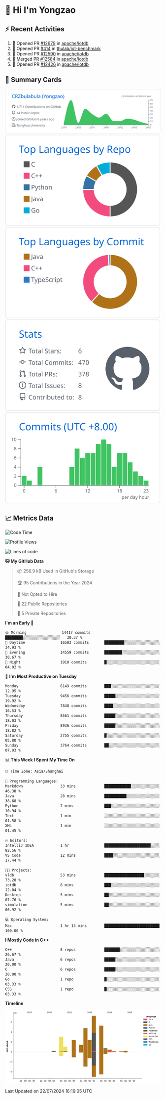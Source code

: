 # 👋 Hi I'm Yongzao

## ⚡ Recent Activities
<!--START_SECTION:activity-->
1. 💪 Opened PR [#12679](https://github.com/apache/iotdb/pull/12679) in [apache/iotdb](https://github.com/apache/iotdb)
2. 💪 Opened PR [#414](https://github.com/thulab/iot-benchmark/pull/414) in [thulab/iot-benchmark](https://github.com/thulab/iot-benchmark)
3. 💪 Opened PR [#12590](https://github.com/apache/iotdb/pull/12590) in [apache/iotdb](https://github.com/apache/iotdb)
4. 🎉 Merged PR [#12584](https://github.com/apache/iotdb/pull/12584) in [apache/iotdb](https://github.com/apache/iotdb)
5. 💪 Opened PR [#12426](https://github.com/apache/iotdb/pull/12426) in [apache/iotdb](https://github.com/apache/iotdb)
<!--END_SECTION:activity-->

## 🎑 Summary Cards

[![](https://raw.githubusercontent.com/CRZbulabula/CRZbulabula/main/profile-summary-card-output/github/0-profile-details.svg)](https://github.com/vn7n24fzkq/github-profile-summary-cards)
[![](https://raw.githubusercontent.com/CRZbulabula/CRZbulabula/main/profile-summary-card-output/github/1-repos-per-language.svg)](https://github.com/vn7n24fzkq/github-profile-summary-cards) [![](https://raw.githubusercontent.com/CRZbulabula/CRZbulabula/main/profile-summary-card-output/github/2-most-commit-language.svg)](https://github.com/vn7n24fzkq/github-profile-summary-cards)
[![](https://raw.githubusercontent.com/CRZbulabula/CRZbulabula/main/profile-summary-card-output/github/3-stats.svg)](https://github.com/vn7n24fzkq/github-profile-summary-cards) [![](https://raw.githubusercontent.com/CRZbulabula/CRZbulabula/main/profile-summary-card-output/github/4-productive-time.svg)](https://github.com/vn7n24fzkq/github-profile-summary-cards)

## 📈 Metrics Data

<!--START_SECTION:waka-->
![Code Time](http://img.shields.io/badge/Code%20Time-672%20hrs%2031%20mins-blue)

![Profile Views](http://img.shields.io/badge/Profile%20Views-4-blue)

![Lines of code](https://img.shields.io/badge/From%20Hello%20World%20I%27ve%20Written-29.0%20million%20lines%20of%20code-blue)

**🐱 My GitHub Data** 

> 📦 256.9 kB Used in GitHub's Storage 
 > 
> 🏆 95 Contributions in the Year 2024
 > 
> 🚫 Not Opted to Hire
 > 
> 📜 22 Public Repositories 
 > 
> 🔑 5 Private Repositories 
 > 
**I'm an Early 🐤** 

```text
🌞 Morning                14417 commits       ████████░░░░░░░░░░░░░░░░░   30.37 % 
🌆 Daytime                16583 commits       █████████░░░░░░░░░░░░░░░░   34.93 % 
🌃 Evening                14559 commits       ████████░░░░░░░░░░░░░░░░░   30.67 % 
🌙 Night                  1910 commits        █░░░░░░░░░░░░░░░░░░░░░░░░   04.02 % 
```
📅 **I'm Most Productive on Tuesday** 

```text
Monday                   6149 commits        ███░░░░░░░░░░░░░░░░░░░░░░   12.95 % 
Tuesday                  9456 commits        █████░░░░░░░░░░░░░░░░░░░░   19.92 % 
Wednesday                7848 commits        ████░░░░░░░░░░░░░░░░░░░░░   16.53 % 
Thursday                 8561 commits        █████░░░░░░░░░░░░░░░░░░░░   18.03 % 
Friday                   8936 commits        █████░░░░░░░░░░░░░░░░░░░░   18.82 % 
Saturday                 2755 commits        █░░░░░░░░░░░░░░░░░░░░░░░░   05.80 % 
Sunday                   3764 commits        ██░░░░░░░░░░░░░░░░░░░░░░░   07.93 % 
```


📊 **This Week I Spent My Time On** 

```text
🕑︎ Time Zone: Asia/Shanghai

💬 Programming Languages: 
Markdown                 33 mins             ████████████░░░░░░░░░░░░░   46.38 % 
Java                     28 mins             ██████████░░░░░░░░░░░░░░░   38.68 % 
Python                   7 mins              ███░░░░░░░░░░░░░░░░░░░░░░   10.94 % 
Text                     1 min               ░░░░░░░░░░░░░░░░░░░░░░░░░   01.58 % 
XML                      1 min               ░░░░░░░░░░░░░░░░░░░░░░░░░   01.45 % 

🔥 Editors: 
IntelliJ IDEA            1 hr                █████████████████████░░░░   82.56 % 
VS Code                  12 mins             ████░░░░░░░░░░░░░░░░░░░░░   17.44 % 

🐱‍💻 Projects: 
vldb                     53 mins             ██████████████████░░░░░░░   73.28 % 
iotdb                    8 mins              ███░░░░░░░░░░░░░░░░░░░░░░   12.04 % 
Desktop                  5 mins              ██░░░░░░░░░░░░░░░░░░░░░░░   07.76 % 
simulation               5 mins              ██░░░░░░░░░░░░░░░░░░░░░░░   06.92 % 

💻 Operating System: 
Mac                      1 hr 13 mins        █████████████████████████   100.00 % 
```

**I Mostly Code in C++** 

```text
C++                      8 repos             ███████░░░░░░░░░░░░░░░░░░   26.67 % 
Java                     6 repos             █████░░░░░░░░░░░░░░░░░░░░   20.00 % 
C                        6 repos             █████░░░░░░░░░░░░░░░░░░░░   20.00 % 
Go                       1 repo              █░░░░░░░░░░░░░░░░░░░░░░░░   03.33 % 
CSS                      1 repo              █░░░░░░░░░░░░░░░░░░░░░░░░   03.33 % 
```



**Timeline**

![Lines of Code chart](https://raw.githubusercontent.com/CRZbulabula/CRZbulabula/main/assets/bar_graph.png)


 Last Updated on 22/07/2024 16:16:05 UTC
<!--END_SECTION:waka-->

